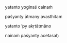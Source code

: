 yatanto yoginaś cainaṁ

paśyanty ātmany avasthitam

yatanto ’py akṛtātmāno

nainaṁ paśyanty acetasaḥ